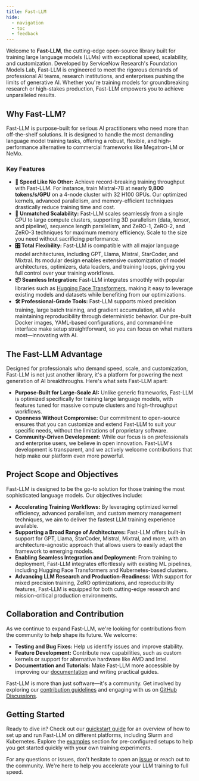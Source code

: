 ```yaml
---
title: Fast-LLM
hide:
  - navigation
  - toc
  - feedback
---
```


Welcome to **Fast-LLM**, the cutting-edge open-source library built for training large language models (LLMs) with exceptional speed, scalability, and customization. Developed by ServiceNow Research's Foundation Models Lab, Fast-LLM is engineered to meet the rigorous demands of professional AI teams, research institutions, and enterprises pushing the limits of generative AI. Whether you're training models for groundbreaking research or high-stakes production, Fast-LLM empowers you to achieve unparalleled results.

## Why Fast-LLM?

Fast-LLM is purpose-built for serious AI practitioners who need more than off-the-shelf solutions. It is designed to handle the most demanding language model training tasks, offering a robust, flexible, and high-performance alternative to commercial frameworks like Megatron-LM or NeMo.

### Key Features

- **🚀 Speed Like No Other:** Achieve record-breaking training throughput with Fast-LLM. For instance, train Mistral-7B at nearly **9,800 tokens/s/GPU** on a 4-node cluster with 32 H100 GPUs. Our optimized kernels, advanced parallelism, and memory-efficient techniques drastically reduce training time and cost.
- **📡 Unmatched Scalability:** Fast-LLM scales seamlessly from a single GPU to large compute clusters, supporting 3D parallelism (data, tensor, and pipeline), sequence length parallelism, and ZeRO-1, ZeRO-2, and ZeRO-3 techniques for maximum memory efficiency. Scale to the size you need without sacrificing performance.
- **🎛️ Total Flexibility:** Fast-LLM is compatible with all major language model architectures, including GPT, Llama, Mistral, StarCoder, and Mixtral. Its modular design enables extensive customization of model architectures, optimizers, data loaders, and training loops, giving you full control over your training workflows.
- **📦 Seamless Integration:** Fast-LLM integrates smoothly with popular libraries such as [Hugging Face Transformers](https://huggingface.co/transformers), making it easy to leverage existing models and datasets while benefiting from our optimizations.
- **🛠️ Professional-Grade Tools:** Fast-LLM supports mixed precision training, large batch training, and gradient accumulation, all while maintaining reproducibility through deterministic behavior. Our pre-built Docker images, YAML-based configurations, and command-line interface make setup straightforward, so you can focus on what matters most—innovating with AI.

## The Fast-LLM Advantage

Designed for professionals who demand speed, scale, and customization, Fast-LLM is not just another library, it's a platform for powering the next generation of AI breakthroughs. Here's what sets Fast-LLM apart:

- **Purpose-Built for Large-Scale AI:** Unlike generic frameworks, Fast-LLM is optimized specifically for training large language models, with features tuned for massive compute clusters and high-throughput workflows.
- **Openness Without Compromise:** Our commitment to open-source ensures that you can customize and extend Fast-LLM to suit your specific needs, without the limitations of proprietary software.
- **Community-Driven Development:** While our focus is on professionals and enterprise users, we believe in open innovation. Fast-LLM's development is transparent, and we actively welcome contributions that help make our platform even more powerful.

## Project Scope and Objectives

Fast-LLM is designed to be the go-to solution for those training the most sophisticated language models. Our objectives include:

- **Accelerating Training Workflows:** By leveraging optimized kernel efficiency, advanced parallelism, and custom memory management techniques, we aim to deliver the fastest LLM training experience available.
- **Supporting a Broad Range of Architectures:** Fast-LLM offers built-in support for GPT, Llama, StarCoder, Mistral, Mixtral, and more, with an architecture-agnostic approach that allows users to easily adapt the framework to emerging models.
- **Enabling Seamless Integration and Deployment:** From training to deployment, Fast-LLM integrates effortlessly with existing ML pipelines, including Hugging Face Transformers and Kubernetes-based clusters.
- **Advancing LLM Research and Production-Readiness:** With support for mixed precision training, ZeRO optimizations, and reproducibility features, Fast-LLM is equipped for both cutting-edge research and mission-critical production environments.

## Collaboration and Contribution

As we continue to expand Fast-LLM, we're looking for contributions from the community to help shape its future. We welcome:

- **Testing and Bug Fixes:** Help us identify issues and improve stability.
- **Feature Development:** Contribute new capabilities, such as custom kernels or support for alternative hardware like AMD and Intel.
- **Documentation and Tutorials:** Make Fast-LLM more accessible by improving our [documentation](https://servicenow.github.io/Fast-LLM) and writing practical guides.

Fast-LLM is more than just software—it's a community. Get involved by exploring our [contribution guidelines](https://github.com/ServiceNow/Fast-LLM/CONTRIBUTING.md) and engaging with us on [GitHub Discussions](). 

## Getting Started

Ready to dive in? Check out our [quickstart guide](quickstart.md) for an overview of how to set up and run Fast-LLM on different platforms, including Slurm and Kubernetes. Explore the [examples](examples/) section for pre-configured setups to help you get started quickly with your own training experiments.

For any questions or issues, don't hesitate to open an [issue](https://github.com/ServiceNow/Fast-LLM/issues) or reach out to the community. We're here to help you accelerate your LLM training to full speed.
